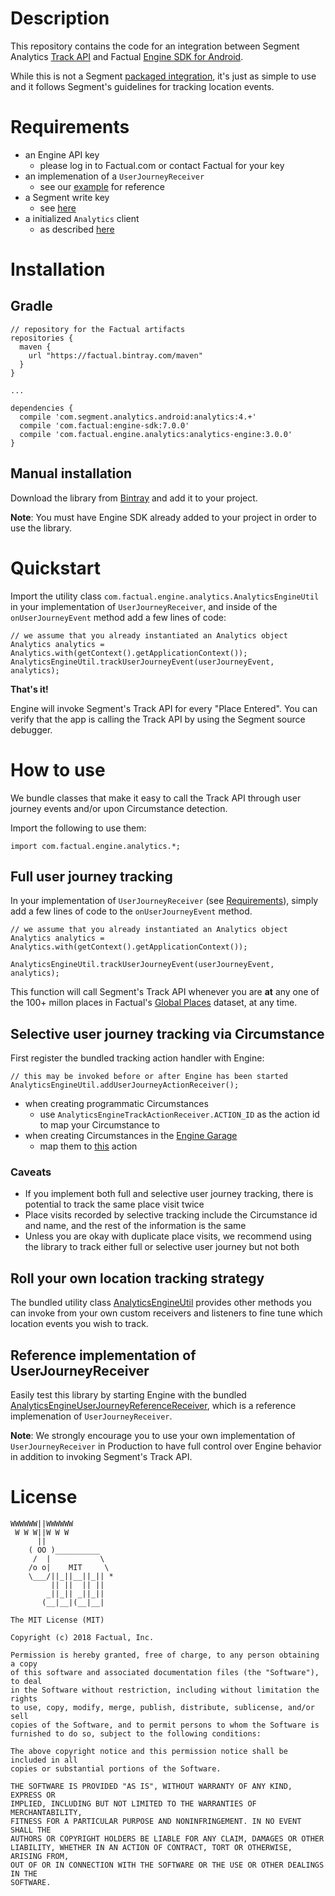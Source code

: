 # Description

This repository contains the code for an integration between Segment Analytics [Track API](https://segment.com/docs/sources/mobile/android/#track)
and Factual [Engine SDK for Android](http://developer.factual.com/engine/android).

While this is not a Segment [packaged integration](https://segment.com/docs/guides/partners/packaged-integration.md), it's just as simple to use
and it follows Segment's guidelines for tracking location events. 

# Requirements

* an Engine API key
  * please log in to Factual.com or contact Factual for your key
* an implemenation of a `UserJourneyReceiver`
  * see our [example](http://developer.factual.com/engine/android/#example-implementation-code) for reference
* a Segment write key
  * see [here](https://segment.com/docs/guides/setup/how-do-i-find-my-write-key/)
* a initialized `Analytics` client
  * as described [here](https://segment.com/docs/sources/mobile/android/#step-2-initialize-the-client)

# Installation

## Gradle

```
// repository for the Factual artifacts
repositories {
  maven {
    url "https://factual.bintray.com/maven"
  }
}

...

dependencies {
  compile 'com.segment.analytics.android:analytics:4.+'
  compile 'com.factual:engine-sdk:7.0.0'
  compile 'com.factual.engine.analytics:analytics-engine:3.0.0'
}
```

## Manual installation

Download the library from [Bintray](https://factual.bintray.com/maven) and add it to your project.

**Note**: You must have Engine SDK already added to your project in order to use the library.

# Quickstart

Import the utility class `com.factual.engine.analytics.AnalyticsEngineUtil` in your implementation of `UserJourneyReceiver`, and inside of the `onUserJourneyEvent` method add a few lines of code:

```
// we assume that you already instantiated an Analytics object
Analytics analytics = Analytics.with(getContext().getApplicationContext());
AnalyticsEngineUtil.trackUserJourneyEvent(userJourneyEvent, analytics);
```

**That's it!**

Engine will invoke Segment's Track API for every "Place Entered". You can verify that the app is calling the Track API by using the Segment source debugger.

# How to use

We bundle classes that make it easy to call the Track API through user journey events and/or upon Circumstance detection.

Import the following to use them:

```
import com.factual.engine.analytics.*;
```

## Full user journey tracking

In your implementation of `UserJourneyReceiver` (see [Requirements](#requirements)), simply add a few lines of code to the `onUserJourneyEvent` method.

```
// we assume that you already instantiated an Analytics object
Analytics analytics = Analytics.with(getContext().getApplicationContext());

AnalyticsEngineUtil.trackUserJourneyEvent(userJourneyEvent, analytics);
```
This function will call Segment's Track API whenever you are **at** any one of the 100+ millon places in Factual's [Global Places](http://www.factual.com/products/global) dataset, at any time.

## Selective user journey tracking via Circumstance

First register the bundled tracking action handler with Engine:

```
// this may be invoked before or after Engine has been started
AnalyticsEngineUtil.addUserJourneyActionReceiver();
```

* when creating programmatic Circumstances
  * use `AnalyticsEngineTrackActionReceiver.ACTION_ID` as the action id to map your Circumstance to
* when creating Circumstances in the [Engine Garage](https://engine.factual.com/garage)
  * map them to [this](library/src/main/java/com/factual/engine/analytics/AnalyticsEngineTrackActionReceiver.java#L12) action

### Caveats
* If you implement both full and selective user journey tracking, there is potential to track the same place visit twice
* Place visits recorded by selective tracking include the Circumstance id and name, and the rest of the information is the same
* Unless you are okay with duplicate place visits, we recommend using the library to track either full or selective user journey but not both

## Roll your own location tracking strategy

The bundled utility class [AnalyticsEngineUtil](library/src/main/java/com/factual/engine/analytics/AnalyticsEngineUtil.java)
provides other methods you can invoke from your own custom receivers and listeners to fine tune which location events you wish to track.

## Reference implementation of UserJourneyReceiver

Easily test this library by starting Engine with the bundled [AnalyticsEngineUserJourneyReferenceReceiver](library/src/main/java/com/factual/engine/analytics/AnalyticsEngineUserJourneyReferenceReceiver.java),
which is a reference implemenation of `UserJourneyReceiver`.

**Note**: We strongly encourage you to use your own implementation of `UserJourneyReceiver` in Production to have full control over Engine behavior in addition to invoking Segment's Track API.

# License

```
WWWWWW||WWWWWW
 W W W||W W W
      ||
    ( OO )__________
     /  |           \
    /o o|    MIT     \
    \___/||_||__||_|| *
         || ||  || ||
        _||_|| _||_||
       (__|__|(__|__|

The MIT License (MIT)

Copyright (c) 2018 Factual, Inc.

Permission is hereby granted, free of charge, to any person obtaining a copy
of this software and associated documentation files (the "Software"), to deal
in the Software without restriction, including without limitation the rights
to use, copy, modify, merge, publish, distribute, sublicense, and/or sell
copies of the Software, and to permit persons to whom the Software is
furnished to do so, subject to the following conditions:

The above copyright notice and this permission notice shall be included in all
copies or substantial portions of the Software.

THE SOFTWARE IS PROVIDED "AS IS", WITHOUT WARRANTY OF ANY KIND, EXPRESS OR
IMPLIED, INCLUDING BUT NOT LIMITED TO THE WARRANTIES OF MERCHANTABILITY,
FITNESS FOR A PARTICULAR PURPOSE AND NONINFRINGEMENT. IN NO EVENT SHALL THE
AUTHORS OR COPYRIGHT HOLDERS BE LIABLE FOR ANY CLAIM, DAMAGES OR OTHER
LIABILITY, WHETHER IN AN ACTION OF CONTRACT, TORT OR OTHERWISE, ARISING FROM,
OUT OF OR IN CONNECTION WITH THE SOFTWARE OR THE USE OR OTHER DEALINGS IN THE
SOFTWARE.
```
